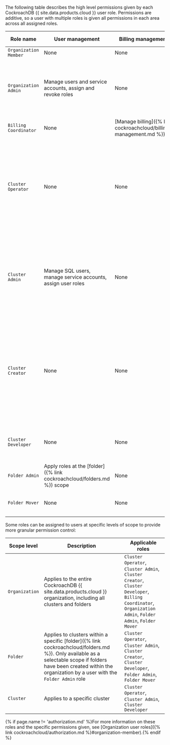 The following table describes the high level permissions given by each CockroachDB {{ site.data.products.cloud }} user role. Permissions are additive, so a user with multiple roles is given all permissions in each area across all assigned roles.

| **Role name** | **User management** | **Billing management** | **Cluster management** | **Database management** | **Monitoring & observability** | **Security & access** | **Backup & restore** | **Folder management** | **Other permissions** |
|---|---|---|---|---|---|---|---|---|---|
| `Organization Member` | None | None | None | None | None | None | None | None | None |
| `Organization Admin` | Manage users and service accounts, assign and revoke roles | None | None | None | None | None | None | None | Manage [enterprise (self-hosted) licenses]({% link {{ site.current_cloud_version }}/licensing-faqs.md %}#obtain-a-license), manage [email alerts]({% link cockroachcloud/alerts-page.md %}#configure-alerts) |
| `Billing Coordinator` | None | [Manage billing]({% link cockroachcloud/billing-management.md %}) | None | None | None | None | None | None | None |
| `Cluster Operator` | None | None | Scale nodes, upgrade CockroachDB | Manage databases | View [metrics]({% link cockroachcloud/metrics.md %}) / [insights]({% link cockroachcloud/insights-page.md %}) / [audit logs]({% link cockroachcloud/cloud-org-audit-logs.md %}) / [jobs]({% link cockroachcloud/jobs-page.md %}) | Manage [network authorization]({% link cockroachcloud/network-authorization.md %}), configure [cluster SSO]({% link cockroachcloud/cloud-sso-sql.md %}), view PCI status | View / restore [backups]({% link cockroachcloud/backup-and-restore-overview.md %}) | None | Access [DB console]({% link cockroachcloud/network-authorization.md %}#db-console), configure [maintenance windows]({% link cockroachcloud/advanced-cluster-management.md %}#set-a-maintenance-window), send [test alerts]({% link cockroachcloud/alerts-page.md %}#send-a-test-alert) |
| `Cluster Admin` | Manage SQL users, manage service accounts, assign user roles | None | Create / edit / delete cluster, create [private clusters]({% link cockroachcloud/private-clusters.md %}), scale nodes, upgrade CockroachDB, use the [{{ site.data.products.cloud }}Terraform provider]({% link cockroachcloud/provision-a-cluster-with-terraform.md %}) | Manage databases | View [metrics]({% link cockroachcloud/metrics.md %}) / [insights]({% link cockroachcloud/insights-page.md %}) | Manage [network authorization]({% link cockroachcloud/network-authorization.md %}) and [egress perimeter controls]({% link cockroachcloud/egress-perimeter-controls.md %}), configure [cluster SSO]({% link cockroachcloud/cloud-sso-sql.md %}), view PCI status | View / restore [backups]({% link cockroachcloud/backup-and-restore-overview.md %}) | None, unless role is assigned with organization scope | Access [DB console]({% link cockroachcloud/network-authorization.md %}#db-console), configure [maintenance windows]({% link cockroachcloud/advanced-cluster-management.md %}#set-a-maintenance-window) |
| `Cluster Creator` | None | None | Create cluster or [private cluster]({% link cockroachcloud/private-clusters.md %}) (either one assigns `Cluster Admin` role for that cluster),  edit / delete clusters created by this user, use the [{{ site.data.products.cloud }}Terraform provider]({% link cockroachcloud/provision-a-cluster-with-terraform.md %}) on clusters created by this user | None | None | None, unless role is assigned with organization scope | None | None, unless role is assigned with organization scope | None |
| `Cluster Developer` | None | None | None | None | None | None | None | None | Access [DB console]({% link cockroachcloud/network-authorization.md %}#db-console), view cluster details |
| `Folder Admin` | Apply roles at the [folder]({% link cockroachcloud/folders.md %}) scope | None | None | None | None | None | None | Create / delete / manage [folders]({% link cockroachcloud/folders.md %}) | None |
| `Folder Mover` | None | None | Move cluster between [folders]({% link cockroachcloud/folders.md %}) | None | None | None | None | None | None |

Some roles can be assigned to users at specific levels of scope to provide more granular permission control:

| **Scope level** | **Description** | **Applicable roles** |
|---|---|---|
| `Organization` | Applies to the entire CockroachDB {{ site.data.products.cloud }} organization, including all clusters and folders | `Cluster Operator`, `Cluster Admin`, `Cluster Creator`, `Cluster Developer`, `Billing Coordinator`, `Organization Admin`, `Folder Admin`, `Folder Mover` |
| `Folder` | Applies to clusters within a specific [folder]({% link cockroachcloud/folders.md %}). Only available as a selectable scope if folders have been created within the organization by a user with the `Folder Admin` role | `Cluster Operator`, `Cluster Admin`, `Cluster Creator`, `Cluster Developer`, `Folder Admin`, `Folder Mover` |
| `Cluster` | Applies to a specific cluster | `Cluster Operator`, `Cluster Admin`, `Cluster Developer` |

{% if page.name != 'authorization.md' %}For more information on these roles and the specific permissions given, see [Organization user roles]({% link cockroachcloud/authorization.md %}#organization-member).{% endif %}